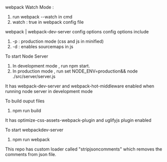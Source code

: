 webpack Watch Mode :
1. run webpack --watch in cmd
2. watch : true in webpack config file

webpack | webpack-dev-server config options
config options include 
1. -p : production mode (css and js in minified)
2. -d : enables sourcemaps in js

To start Node Server
1. In development mode , run npm start.
2. In production mode , run set NODE_ENV=production&& node ./src/server/server.js

It has webpack-dev-server and webpack-hot-middleware enabled when running node server in development mode

To build ouput files
1. npm run build

It has optimize-css-assets-webpack-plugin and uglifyjs plugin enabled

To start webpackdev-server
1. npm run webpack

This repo has custom loader called "stripjsoncomments" which removes the comments from json file.

